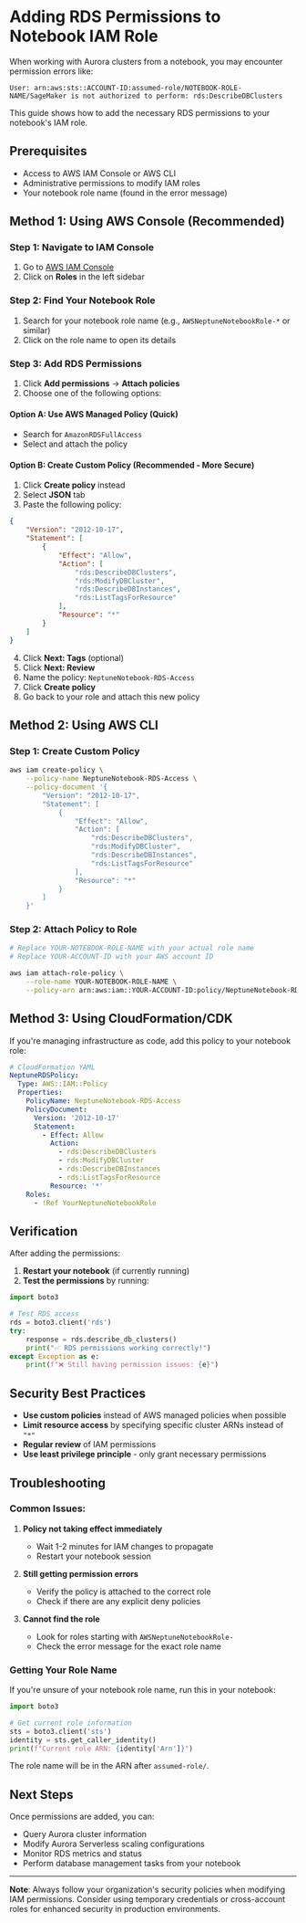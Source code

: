 # Adding RDS Permissions to Notebook IAM Role

When working with Aurora clusters from a notebook, you may encounter permission errors like:

```
User: arn:aws:sts::ACCOUNT-ID:assumed-role/NOTEBOOK-ROLE-NAME/SageMaker is not authorized to perform: rds:DescribeDBClusters
```

This guide shows how to add the necessary RDS permissions to your notebook's IAM role.

## Prerequisites

- Access to AWS IAM Console or AWS CLI
- Administrative permissions to modify IAM roles
- Your  notebook role name (found in the error message)

## Method 1: Using AWS Console (Recommended)

### Step 1: Navigate to IAM Console
1. Go to [AWS IAM Console](https://console.aws.amazon.com/iam/)
2. Click on **Roles** in the left sidebar

### Step 2: Find Your Notebook Role
1. Search for your notebook role name (e.g., `AWSNeptuneNotebookRole-*` or similar)
2. Click on the role name to open its details

### Step 3: Add RDS Permissions
1. Click **Add permissions** → **Attach policies**
2. Choose one of the following options:

#### Option A: Use AWS Managed Policy (Quick)
- Search for `AmazonRDSFullAccess`
- Select and attach the policy

#### Option B: Create Custom Policy (Recommended - More Secure)
1. Click **Create policy** instead
2. Select **JSON** tab
3. Paste the following policy:

```json
{
    "Version": "2012-10-17",
    "Statement": [
        {
            "Effect": "Allow",
            "Action": [
                "rds:DescribeDBClusters",
                "rds:ModifyDBCluster",
                "rds:DescribeDBInstances",
                "rds:ListTagsForResource"
            ],
            "Resource": "*"
        }
    ]
}
```

4. Click **Next: Tags** (optional)
5. Click **Next: Review**
6. Name the policy: `NeptuneNotebook-RDS-Access`
7. Click **Create policy**
8. Go back to your role and attach this new policy

## Method 2: Using AWS CLI

### Step 1: Create Custom Policy
```bash
aws iam create-policy \
    --policy-name NeptuneNotebook-RDS-Access \
    --policy-document '{
        "Version": "2012-10-17",
        "Statement": [
            {
                "Effect": "Allow",
                "Action": [
                    "rds:DescribeDBClusters",
                    "rds:ModifyDBCluster",
                    "rds:DescribeDBInstances",
                    "rds:ListTagsForResource"
                ],
                "Resource": "*"
            }
        ]
    }'
```

### Step 2: Attach Policy to Role
```bash
# Replace YOUR-NOTEBOOK-ROLE-NAME with your actual role name
# Replace YOUR-ACCOUNT-ID with your AWS account ID

aws iam attach-role-policy \
    --role-name YOUR-NOTEBOOK-ROLE-NAME \
    --policy-arn arn:aws:iam::YOUR-ACCOUNT-ID:policy/NeptuneNotebook-RDS-Access
```

## Method 3: Using CloudFormation/CDK

If you're managing infrastructure as code, add this policy to your notebook role:

```yaml
# CloudFormation YAML
NeptuneRDSPolicy:
  Type: AWS::IAM::Policy
  Properties:
    PolicyName: NeptuneNotebook-RDS-Access
    PolicyDocument:
      Version: '2012-10-17'
      Statement:
        - Effect: Allow
          Action:
            - rds:DescribeDBClusters
            - rds:ModifyDBCluster
            - rds:DescribeDBInstances
            - rds:ListTagsForResource
          Resource: '*'
    Roles:
      - !Ref YourNeptuneNotebookRole
```

## Verification

After adding the permissions:

1. **Restart your notebook** (if currently running)
2. **Test the permissions** by running:

```python
import boto3

# Test RDS access
rds = boto3.client('rds')
try:
    response = rds.describe_db_clusters()
    print("✅ RDS permissions working correctly!")
except Exception as e:
    print(f"❌ Still having permission issues: {e}")
```

## Security Best Practices

- **Use custom policies** instead of AWS managed policies when possible
- **Limit resource access** by specifying specific cluster ARNs instead of `"*"`
- **Regular review** of IAM permissions
- **Use least privilege principle** - only grant necessary permissions

## Troubleshooting

### Common Issues:

1. **Policy not taking effect immediately**
   - Wait 1-2 minutes for IAM changes to propagate
   - Restart your notebook session

2. **Still getting permission errors**
   - Verify the policy is attached to the correct role
   - Check if there are any explicit deny policies

3. **Cannot find the role**
   - Look for roles starting with `AWSNeptuneNotebookRole-`
   - Check the error message for the exact role name

### Getting Your Role Name

If you're unsure of your notebook role name, run this in your notebook:

```python
import boto3

# Get current role information
sts = boto3.client('sts')
identity = sts.get_caller_identity()
print(f"Current role ARN: {identity['Arn']}")
```

The role name will be in the ARN after `assumed-role/`.

## Next Steps

Once permissions are added, you can:
- Query Aurora cluster information
- Modify Aurora Serverless scaling configurations
- Monitor RDS metrics and status
- Perform database management tasks from your notebook

---

**Note**: Always follow your organization's security policies when modifying IAM permissions. Consider using temporary credentials or cross-account roles for enhanced security in production environments.